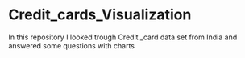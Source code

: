 # Credit_cards_Visualization
In this repository I looked trough Credit _card data set from India and answered some questions with charts
